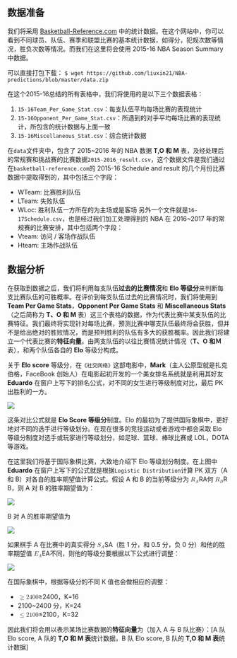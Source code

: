 ## 数据准备

我们将采用 [Basketball-Reference.com](Basketball-Reference.com) 中的统计数据。在这个网站中，你可以看到不同球员、队伍、赛季和联盟比赛的基本统计数据，如得分，犯规次数等情况，胜负次数等情况。而我们在这里将会使用 2015-16 NBA Season Summary 中数据。

可以直接打包下载：
`$ wget https://github.com/liuxin21/NBA-predictions/blob/master/data.zip`

在这个2015-16总结的所有表格中，我们将使用的是以下三个数据表格：

1. `15-16Team_Per_Game_Stat.csv`：每支队伍平均每场比赛的表现统计
2. `15-16Opponent_Per_Game_Stat.csv`：所遇到的对手平均每场比赛的表现统计，所包含的统计数据与上面一致
3. `15-16Miscellaneous_Stat.csv`：综合统计数据


在`data`文件夹中，包含了 2015~2016 年的 NBA 数据 **T,O 和 M** 表，及经处理后的常规赛和挑战赛的比赛数据`2015-2016_result.csv`，这个数据文件是我们通过在`basketball-reference.com`的 2015-16 Schedule and result 的几个月份比赛数据中提取得到的，其中包括三个字段：

*   WTeam: 比赛胜利队伍
*   LTeam: 失败队伍
*   WLoc: 胜利队伍一方所在的为主场或是客场 另外一个文件就是`16-17Schedule.csv`，也是经过我们加工处理得到的 NBA 在 2016~2017 年的常规赛的比赛安排，其中包括两个字段：
*   Vteam: 访问 / 客场作战队伍
*   Hteam: 主场作战队伍


## 数据分析

在获取到数据之后，我们将利用每支队伍**过去的比赛情况**和 **Elo 等级分**来判断每支比赛队伍的可胜概率。在评价到每支队伍过去的比赛情况时，我们将使用到 **Team Per Game Stats**，**Opponent Per Game Stats** 和 **Miscellaneous Stats**（之后简称为 **T、O 和 M** 表）这三个表格的数据，作为代表比赛中某支队伍的比赛特征。我们最终将实现针对每场比赛，预测比赛中哪支队伍最终将会获胜，但并不是给出绝对的胜败情况，而是预判胜利的队伍有多大的获胜概率。因此我们将建立一个代表比赛的**特征向量**。由两支队伍的以往比赛情况统计情况（**T、O 和Ｍ**表），和两个队伍各自的 **Elo** 等级分构成。

关于 **Elo score** 等级分，在`《社交网络》`这部电影中，**Mark**（主人公原型就是扎克伯格，FaceBook 创始人）在电影起初开发的一个美女排名系统就是利用其好友 **Eduardo** 在窗户上写下的排名公式，对不同的女生进行等级制度对比，最后 PK 出胜利的一方。

![](https://dn-anything-about-doc.qbox.me/document-uid291340labid2647timestamp1489325997201.png)

这条对比公式就是 **Elo Score 等级分**制度。Elo 的最初为了提供国际象棋中，更好地对不同的选手进行等级划分。在现在很多的竞技运动或者游戏中都会采取 Elo 等级分制度对选手或玩家进行等级划分，如足球、篮球、棒球比赛或 LOL，DOTA 等游戏。

在这里我们将基于国际象棋比赛，大致地介绍下 Elo 等级划分制度。在上图中 **Eduardo** 在窗户上写下的公式就是根据`Logistic Distribution`计算 PK 双方（A 和 B）对各自的胜率期望值计算公式。假设 A 和 B 的当前等级分为 <math><semantics><mrow><msub><mi>R</mi><mi>A</mi></msub></mrow><annotation encoding="application/x-tex">R_A</annotation></semantics></math>R​A​​何 <math><semantics><mrow><msub><mi>R</mi><mi>B</mi></msub></mrow><annotation encoding="application/x-tex">R_B</annotation></semantics></math>R​B​​，则 A 对 B 的胜率期望值为：

![](https://dn-anything-about-doc.qbox.me/document-uid291340labid2647timestamp1490108812711.png)

B 对 A 的胜率期望值为

![](https://dn-anything-about-doc.qbox.me/document-uid291340labid2647timestamp1490108823190.png)

如果棋手 A 在比赛中的真实得分 <math><semantics><mrow><msub><mi>S</mi><mi>A</mi></msub></mrow><annotation encoding="application/x-tex">S_A</annotation></semantics></math>S​A​​（胜 1 分，和 0.5 分，负 0 分）和他的胜率期望值 <math><semantics><mrow><msub><mi>E</mi><mi>A</mi></msub></mrow><annotation encoding="application/x-tex">E_A</annotation></semantics></math>E​A​​不同，则他的等级分要根据以下公式进行调整：

![](https://dn-anything-about-doc.qbox.me/document-uid291340labid2647timestamp1490108835437.png)

在国际象棋中，根据等级分的不同 K 值也会做相应的调整：

*   <math><semantics><mrow><mo>≥</mo><mn>2</mn><mn>4</mn><mn>0</mn><mn>0</mn></mrow><annotation encoding="application/x-tex">\ge2400</annotation></semantics></math>≥2400，K=16
*   2100~2400 分，K=24
*   <math><semantics><mrow><mo>≤</mo><mn>2</mn><mn>1</mn><mn>0</mn><mn>0</mn></mrow><annotation encoding="application/x-tex">\le2100</annotation></semantics></math>≤2100，K=32

因此我们将会用以表示某场比赛数据的**特征向量**为（加入 A 与 B 队比赛）：[A 队 Elo score, A 队的 **T,O 和 M 表**统计数据，B 队 Elo score, B 队的 **T,O 和 M 表**统计数据]